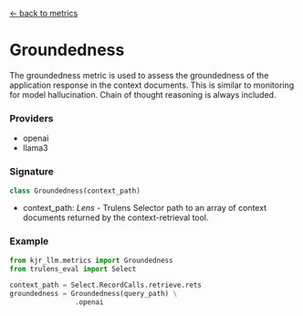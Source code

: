 [<- back to metrics](./metrics.md)
# Groundedness
The groundedness metric is used to assess the groundedness of the application
response in the context documents. This is similar to monitoring for model
hallucination. Chain of thought reasoning is always included.

### Providers
* openai
* llama3

### Signature
```python
class Groundedness(context_path)
```
* context_path: *Lens* - Trulens Selector path to an array of context documents 
returned by the context-retrieval tool.

### Example
```python
from kjr_llm.metrics import Groundedness
from trulens_eval import Select

context_path = Select.RecordCalls.retrieve.rets 
groundedness = Groundedness(query_path) \
                .openai
```